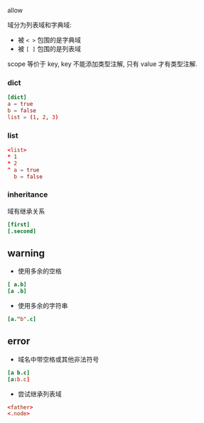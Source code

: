 allow

域分为列表域和字典域:

- 被 `< >` 包围的是字典域
- 被 `[ ]` 包围的是列表域

scope 等价于 key, key 不能添加类型注解, 只有 value 才有类型注解.

### dict 


```toml
[dict]
a = true
b = false
list = (1, 2, 3)
```

### list 

```toml
<list>
* 1
* 2
^ a = true
  b = false
```

### inheritance

域有继承关系


```toml
[first]
[.second]
```

## warning

- 使用多余的空格

```toml
[ a.b]
[a .b]
```

- 使用多余的字符串

```toml
[a."b".c]
```

## error

- 域名中带空格或其他非法符号

```toml
[a b.c]
[a:b.c]
```

- 尝试继承列表域

```toml
<father>
<.node>
```



